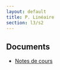 ```yaml
---
layout: default
title: P. Linéaire
section: l3/s2
---
```


## Documents

* [Notes de cours](https://drive.google.com/uc?export=download&id=0B1b6pH21vC4eSXR1eHpSaV9yZWM)
